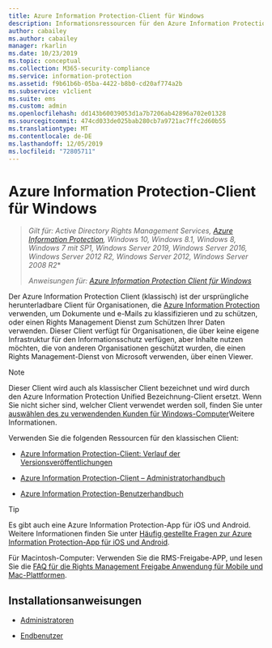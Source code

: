 ```yaml
---
title: Azure Information Protection-Client für Windows
description: Informationsressourcen für den Azure Information Protection-Client (klassisch) für Windows.
author: cabailey
ms.author: cabailey
manager: rkarlin
ms.date: 10/23/2019
ms.topic: conceptual
ms.collection: M365-security-compliance
ms.service: information-protection
ms.assetid: f9b61b6b-05ba-4422-b8b0-cd20af774a2b
ms.subservice: v1client
ms.suite: ems
ms.custom: admin
ms.openlocfilehash: dd143b60039053d1a7b7206ab42896a702e01328
ms.sourcegitcommit: 474cd033de025bab280cb7a9721ac7ffc2d60b55
ms.translationtype: MT
ms.contentlocale: de-DE
ms.lasthandoff: 12/05/2019
ms.locfileid: "72805711"
---
```

# <a name="azure-information-protection-client-for-windows"></a>Azure Information Protection-Client für Windows

>*Gilt für: Active Directory Rights Management Services, [Azure Information Protection](https://azure.microsoft.com/pricing/details/information-protection), Windows 10, Windows 8.1, Windows 8, Windows 7 mit SP1, Windows Server 2019, Windows Server 2016, Windows Server 2012 R2, Windows Server 2012, Windows Server 2008 R2**
>
> *Anweisungen für: [Azure Information Protection Client für Windows](../faqs.md#whats-the-difference-between-the-azure-information-protection-client-and-the-azure-information-protection-unified-labeling-client)*

Der Azure Information Protection Client (klassisch) ist der ursprüngliche herunterladbare Client für Organisationen, die [Azure Information Protection](../what-is-information-protection.md) verwenden, um Dokumente und e-Mails zu klassifizieren und zu schützen, oder einen Rights Management Dienst zum Schützen Ihrer Daten verwenden. Dieser Client verfügt für Organisationen, die über keine eigene Infrastruktur für den Informationsschutz verfügen, aber Inhalte nutzen möchten, die von anderen Organisationen geschützt wurden, die einen Rights Management-Dienst von Microsoft verwenden, über einen Viewer.

> [!NOTE]
> Dieser Client wird auch als klassischer Client bezeichnet und wird durch den Azure Information Protection Unified Bezeichnung-Client ersetzt. Wenn Sie nicht sicher sind, welcher Client verwendet werden soll, finden Sie unter [auswählen des zu verwendenden Kunden für Windows-Computer](use-client.md#choose-which-labeling-client-to-use-for-windows-computers)Weitere Informationen.

Verwenden Sie die folgenden Ressourcen für den klassischen Client:

- [Azure Information Protection-Client: Verlauf der Versionsveröffentlichungen](client-version-release-history.md)

- [Azure Information Protection-Client – Administratorhandbuch](client-admin-guide.md)

- [Azure Information Protection-Benutzerhandbuch](client-user-guide.md)

> [!TIP]
> Es gibt auch eine Azure Information Protection-App für iOS und Android. Weitere Informationen finden Sie unter [Häufig gestellte Fragen zur Azure Information Protection-App für iOS und Android](mobile-app-faq.md ).
> 
> Für Macintosh-Computer: Verwenden Sie die RMS-Freigabe-APP, und lesen Sie die [FAQ für die Rights Management Freigabe Anwendung für Mobile und Mac-Plattformen](https://technet.microsoft.com/dn451248).

## <a name="install-instructions"></a>Installationsanweisungen

- [Administratoren](client-admin-guide-install.md)

- [Endbenutzer](install-client-app.md)
